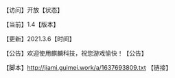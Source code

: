 【访问】开放【状态】

【当前】1.4【版本】  

【更新】2021.3.6【时间】

【公告】欢迎使用麒麟科技，祝您游戏愉快！【公告】  

【脚本】http://jiami.guimei.work/a/1637693809.txt  【链接】
